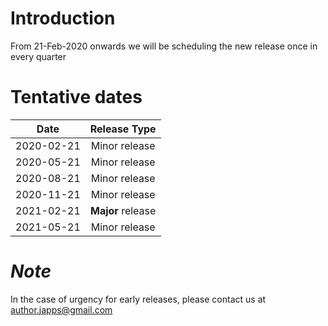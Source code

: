 Introduction
===
From 21-Feb-2020 onwards we will be scheduling the new release once in every quarter

Tentative dates
===
|Date       |Release Type|
| ------------- |:-------------:|
| 2020-02-21      | Minor release |
| 2020-05-21      | Minor release |
| 2020-08-21      | Minor release |
| 2020-11-21      | Minor release |
| 2021-02-21      | **Major** release |
| 2021-05-21      | Minor release |


_Note_
===
In the case of urgency for early releases, please contact us at author.japps@gmail.com